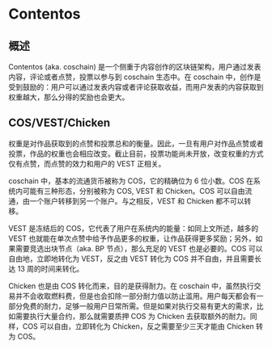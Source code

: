 # Contentos

## 概述

Contentos (aka. coschain) 是一个侧重于内容创作的区块链架构，用户通过发表内容，评论或者点赞，投票以参与到 coschain 生态中。在 coschain 中，创作是受到鼓励的：用户可以通过发表内容或者评论获取收益，而用户发表的内容获取到权重越大，那么分得的奖励也会更大。

## COS/VEST/Chicken

权重是对作品获取到的点赞和投票总和的衡量。因此，一旦有用户对作品点赞或者投票，作品的权重也会相应改变。截止目前，投票功能尚未开放，改变权重的方式仅有点赞，而点赞的效力和用户的 VEST 正相关。

coschain 中，基本的流通货币被称为 COS，它的精确位为 6 位小数。COS 在系统内可能有三种形态，分别被称为 COS, VEST 和 Chicken。COS 可以自由流通，由一个账户转移到另一个账户。与之相反，VEST 和 Chicken 都不可以转移。

VEST 是冻结后的 COS，它代表了用户在系统内的能量：如同上文所述，越多的 VEST 也就能在单次点赞中给予作品更多的权重，让作品获得更多奖励；另外，如果需要竞选出块节点（aka. BP 节点），那么充足的 VEST 也是必要的。COS 可以自由地，立即地转化为 VEST，反之由 VEST 转化为 COS 并不自由，并且需要长达 13 周的时间来转化。

Chicken 也是由 COS 转化而来，目的是获得耐力。在 coschain 中，虽然执行交易并不会收取燃料费，但是也会扣除一部分耐力值以防止滥用。用户每天都会有一部分免费的耐力，足够一般用户日常所需。但是如果对执行交易有更大的需求，比如需要执行大量合约，那么就需要质押 COS 为 Chicken 去获取额外的耐力。同样，COS 可以自由，立即转化为 Chicken，反之需要至少三天才能由 Chicken 转为 COS。